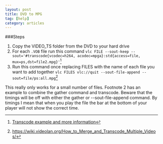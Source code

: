 ```yaml
---
layout: post
title: DVD to MPG
tag: [help]
category: articles
---
```


###Steps
1. Copy the VIDEO_TS folder from the DVD to your hard drive
2. For each `.VOB` file run this command `vlc FILE --sout-keep --sout='#transcode{vcodec=h264, acodec=mpga}:std{access=file, mux=ps,dst=file2.mpg}'`[^1]
3. Run this command once replacing FILES with the name of each file you want to add together `vlc FILES vlc://quit --sout-file-append --sout=file/ps:all.mpg`[^2]

This really only works for a small number of files. Footnote 2 has an example to combine the gather command and transcode. Beware that the timings will be off with either the gather or --sout-file-append command. By timings I mean that when you play the file the bar at the bottom of your player will not show the correct time.

[^1]: [Transcode example and more information](https://wiki.videolan.org/MPEG/)

[^2]: https://wiki.videolan.org/How_to_Merge_and_Transcode_Multiple_Videos/
